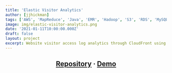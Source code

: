 ```yaml
---
title: 'Elastic Visitor Analytics'
author: [jjhickman]
tags: ['AWS', 'MapReduce', 'Java', 'EMR', 'Hadoop', 'S3', 'RDS', 'MySQL']
image: img/elastic-visitor-analytics.png
date: '2021-01-11T10:00:00.000Z'
draft: false
layout: project
excerpt: Website visitor access log analytics through CloudFront using Amazon Elastic MapReduce.
---
```


<p align="center">
  <h2 align="center">
    <a href="https://github.com/jjhickman/elastic-visitor-analytics"><strong>Repository</strong></a>
    <strong>·</strong>
    <a href="https://github.com/jjhickman/elastic-visitor-analytics"><strong>Demo</strong></a>
  </h2>
</p>